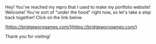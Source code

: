 Hey! You've reached my repro that I used to make my portfolio website! Welcome! You're sort of "under the hood" right now, so let's take a step back together! Click on the link below.

[https://bridgeworxgames.com/](https://bridgeworxgames.com/)

Thank you for visiting!
